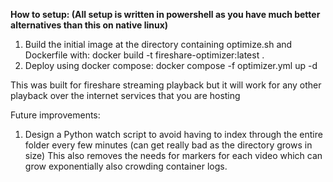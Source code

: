 **How to setup:
(All setup is written in powershell as you have much better alternatives than this on native linux)**
1. Build the initial image at the directory containing optimize.sh and Dockerfile with: docker build -t fireshare-optimizer:latest .
2. Deploy using docker compose: docker compose -f optimizer.yml up -d

This was built for fireshare streaming playback but it will work for any other playback over the internet services that you are hosting

Future improvements:
1. Design a Python watch script to avoid having to index through the entire folder every few minutes (can get really bad as the directory grows in size) This also removes the needs for markers for each video which can grow exponentially also crowding container logs.
